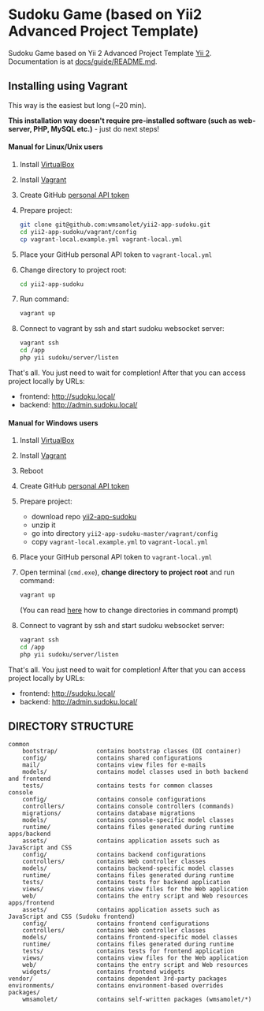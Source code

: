 Sudoku Game (based on Yii2 Advanced Project Template)
============
Sudoku Game based on Yii 2 Advanced Project Template [Yii 2](http://www.yiiframework.com/).
Documentation is at [docs/guide/README.md](docs/guide/README.md).

## Installing using Vagrant

This way is the easiest but long (~20 min).

**This installation way doesn't require pre-installed software (such as web-server, PHP, MySQL etc.)** - just do next steps!

#### Manual for Linux/Unix users

1. Install [VirtualBox](https://www.virtualbox.org/wiki/Downloads)
2. Install [Vagrant](https://www.vagrantup.com/downloads.html)
3. Create GitHub [personal API token](https://github.com/blog/1509-personal-api-tokens)
3. Prepare project:
   
   ```bash
   git clone git@github.com:wmsamolet/yii2-app-sudoku.git
   cd yii2-app-sudoku/vagrant/config
   cp vagrant-local.example.yml vagrant-local.yml
   ```
   
4. Place your GitHub personal API token to `vagrant-local.yml`
5. Change directory to project root:

   ```bash
   cd yii2-app-sudoku
   ```

5. Run command:

   ```bash
   vagrant up
   ```
6. Connect to vagrant by ssh and start sudoku websocket server:

   ```bash
   vagrant ssh
   cd /app
   php yii sudoku/server/listen
   ```
   
That's all. You just need to wait for completion! After that you can access project locally by URLs:
* frontend: http://sudoku.local/
* backend: http://admin.sudoku.local/
   
#### Manual for Windows users

1. Install [VirtualBox](https://www.virtualbox.org/wiki/Downloads)
2. Install [Vagrant](https://www.vagrantup.com/downloads.html)
3. Reboot
4. Create GitHub [personal API token](https://github.com/blog/1509-personal-api-tokens)
5. Prepare project:
   * download repo [yii2-app-sudoku](https://github.com/wmsamolet/yii2-app-sudoku/archive/master.zip)
   * unzip it
   * go into directory `yii2-app-sudoku-master/vagrant/config`
   * copy `vagrant-local.example.yml` to `vagrant-local.yml`

6. Place your GitHub personal API token to `vagrant-local.yml`

7. Open terminal (`cmd.exe`), **change directory to project root** and run command:

   ```bash
   vagrant up
   ```
   
   (You can read [here](http://www.wikihow.com/Change-Directories-in-Command-Prompt) how to change directories in command prompt) 

8. Connect to vagrant by ssh and start sudoku websocket server:

   ```bash
   vagrant ssh
   cd /app
   php yii sudoku/server/listen
   ```
   
That's all. You just need to wait for completion! After that you can access project locally by URLs:
* frontend: http://sudoku.local/
* backend: http://admin.sudoku.local/

DIRECTORY STRUCTURE
-------------------

```
common
    bootstrap/           contains bootstrap classes (DI container)
    config/              contains shared configurations
    mail/                contains view files for e-mails
    models/              contains model classes used in both backend and frontend
    tests/               contains tests for common classes    
console
    config/              contains console configurations
    controllers/         contains console controllers (commands)
    migrations/          contains database migrations
    models/              contains console-specific model classes
    runtime/             contains files generated during runtime
apps/backend
    assets/              contains application assets such as JavaScript and CSS
    config/              contains backend configurations
    controllers/         contains Web controller classes
    models/              contains backend-specific model classes
    runtime/             contains files generated during runtime
    tests/               contains tests for backend application    
    views/               contains view files for the Web application
    web/                 contains the entry script and Web resources
apps/frontend
    assets/              contains application assets such as JavaScript and CSS (Sudoku frontend)
    config/              contains frontend configurations
    controllers/         contains Web controller classes
    models/              contains frontend-specific model classes
    runtime/             contains files generated during runtime
    tests/               contains tests for frontend application
    views/               contains view files for the Web application
    web/                 contains the entry script and Web resources
    widgets/             contains frontend widgets
vendor/                  contains dependent 3rd-party packages
environments/            contains environment-based overrides
packages/                
    wmsamolet/           contains self-written packages (wmsamolet/*)
```
